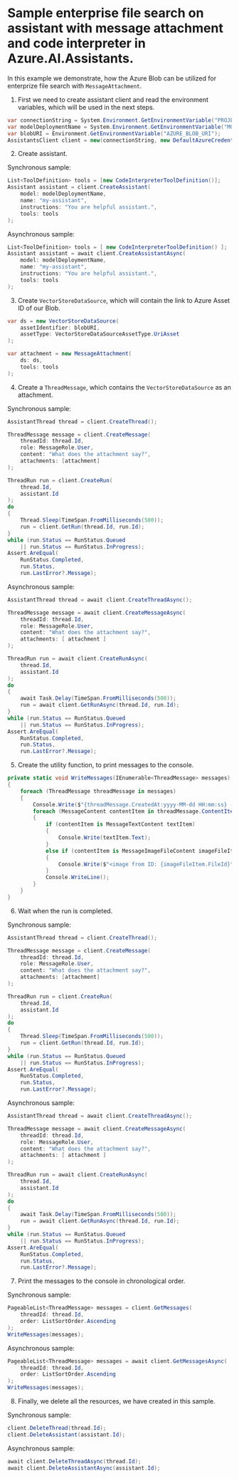 # Sample enterprise file search on assistant with message attachment and code interpreter in Azure.AI.Assistants.

In this example we demonstrate, how the Azure Blob can be utilized for enterprize file search with `MessageAttachment`.

1. First we need to create assistant client and read the environment variables, which will be used in the next steps.
```C# Snippet:AssistantsCodeInterpreterEnterpriseSearch_CreateClient
var connectionString = System.Environment.GetEnvironmentVariable("PROJECT_CONNECTION_STRING");
var modelDeploymentName = System.Environment.GetEnvironmentVariable("MODEL_DEPLOYMENT_NAME");
var blobURI = Environment.GetEnvironmentVariable("AZURE_BLOB_URI");
AssistantsClient client = new(connectionString, new DefaultAzureCredential());
```
2. Create assistant.

Synchronous sample:
```C# Snippet:AssistantsCodeInterpreterEnterpriseSearch_CreateAgent
List<ToolDefinition> tools = [new CodeInterpreterToolDefinition()];
Assistant assistant = client.CreateAssistant(
    model: modelDeploymentName,
    name: "my-assistant",
    instructions: "You are helpful assistant.",
    tools: tools
);
```

Asynchronous sample:
```C# Snippet:AssistantsCodeInterpreterEnterpriseSearchAsync_CreateAgent
List<ToolDefinition> tools = [ new CodeInterpreterToolDefinition() ];
Assistant assistant = await client.CreateAssistantAsync(
    model: modelDeploymentName,
    name: "my-assistant",
    instructions: "You are helpful assistant.",
    tools: tools
);
```

3. Create `VectorStoreDataSource`, which will contain the link to Azure Asset ID of our Blob.
```C# Snippet:AssistantsCreateMessageAttachmentWithBlobStore
var ds = new VectorStoreDataSource(
    assetIdentifier: blobURI,
    assetType: VectorStoreDataSourceAssetType.UriAsset
);

var attachment = new MessageAttachment(
    ds: ds,
    tools: tools
);
```

4. Create a `ThreadMessage`, which contains the `VectorStoreDataSource` as an attachment.

Synchronous sample:
```C# Snippet:AssistantsCodeInterpreterEnterpriseSearch_CreateThreadRun
AssistantThread thread = client.CreateThread();

ThreadMessage message = client.CreateMessage(
    threadId: thread.Id,
    role: MessageRole.User,
    content: "What does the attachment say?",
    attachments: [attachment]
);

ThreadRun run = client.CreateRun(
    thread.Id,
    assistant.Id
);
do
{
    Thread.Sleep(TimeSpan.FromMilliseconds(500));
    run = client.GetRun(thread.Id, run.Id);
}
while (run.Status == RunStatus.Queued
    || run.Status == RunStatus.InProgress);
Assert.AreEqual(
    RunStatus.Completed,
    run.Status,
    run.LastError?.Message);
```

Asynchronous sample:
```C# Snippet:AssistantsCodeInterpreterEnterpriseSearchAsync_CreateThreadRun
AssistantThread thread = await client.CreateThreadAsync();

ThreadMessage message = await client.CreateMessageAsync(
    threadId: thread.Id,
    role: MessageRole.User,
    content: "What does the attachment say?",
    attachments: [ attachment ]
);

ThreadRun run = await client.CreateRunAsync(
    thread.Id,
    assistant.Id
);
do
{
    await Task.Delay(TimeSpan.FromMilliseconds(500));
    run = await client.GetRunAsync(thread.Id, run.Id);
}
while (run.Status == RunStatus.Queued
    || run.Status == RunStatus.InProgress);
Assert.AreEqual(
    RunStatus.Completed,
    run.Status,
    run.LastError?.Message);
```

5. Create the utility function, to print messages to the console.
```C# Snippet:AssistantsCodeInterpreterEnterpriseSearch_Print
private static void WriteMessages(IEnumerable<ThreadMessage> messages)
{
    foreach (ThreadMessage threadMessage in messages)
    {
        Console.Write($"{threadMessage.CreatedAt:yyyy-MM-dd HH:mm:ss} - {threadMessage.Role,10}: ");
        foreach (MessageContent contentItem in threadMessage.ContentItems)
        {
            if (contentItem is MessageTextContent textItem)
            {
                Console.Write(textItem.Text);
            }
            else if (contentItem is MessageImageFileContent imageFileItem)
            {
                Console.Write($"<image from ID: {imageFileItem.FileId}");
            }
            Console.WriteLine();
        }
    }
}
```

6. Wait when the run is completed.

Synchronous sample:
```C# Snippet:AssistantsCodeInterpreterEnterpriseSearch_CreateThreadRun
AssistantThread thread = client.CreateThread();

ThreadMessage message = client.CreateMessage(
    threadId: thread.Id,
    role: MessageRole.User,
    content: "What does the attachment say?",
    attachments: [attachment]
);

ThreadRun run = client.CreateRun(
    thread.Id,
    assistant.Id
);
do
{
    Thread.Sleep(TimeSpan.FromMilliseconds(500));
    run = client.GetRun(thread.Id, run.Id);
}
while (run.Status == RunStatus.Queued
    || run.Status == RunStatus.InProgress);
Assert.AreEqual(
    RunStatus.Completed,
    run.Status,
    run.LastError?.Message);
```

Asynchronous sample:
```C# Snippet:AssistantsCodeInterpreterEnterpriseSearchAsync_CreateThreadRun
AssistantThread thread = await client.CreateThreadAsync();

ThreadMessage message = await client.CreateMessageAsync(
    threadId: thread.Id,
    role: MessageRole.User,
    content: "What does the attachment say?",
    attachments: [ attachment ]
);

ThreadRun run = await client.CreateRunAsync(
    thread.Id,
    assistant.Id
);
do
{
    await Task.Delay(TimeSpan.FromMilliseconds(500));
    run = await client.GetRunAsync(thread.Id, run.Id);
}
while (run.Status == RunStatus.Queued
    || run.Status == RunStatus.InProgress);
Assert.AreEqual(
    RunStatus.Completed,
    run.Status,
    run.LastError?.Message);
```

7. Print the messages to the console in chronological order.

Synchronous sample:
```C# Snippet:AssistantsCodeInterpreterEnterpriseSearch_PrintMessages
PageableList<ThreadMessage> messages = client.GetMessages(
    threadId: thread.Id,
    order: ListSortOrder.Ascending
);
WriteMessages(messages);
```

Asynchronous sample:
```C# Snippet:AssistantsCodeInterpreterEnterpriseSearchAsync_PrintMessages
PageableList<ThreadMessage> messages = await client.GetMessagesAsync(
    threadId: thread.Id,
    order: ListSortOrder.Ascending
);
WriteMessages(messages);
```


8. Finally, we delete all the resources, we have created in this sample.

Synchronous sample:
```C# Snippet:AssistantsCodeInterpreterEnterpriseSearch_Cleanup
client.DeleteThread(thread.Id);
client.DeleteAssistant(assistant.Id);
```

Asynchronous sample:
```C# Snippet:AssistantsCodeInterpreterEnterpriseSearchAsync_Cleanup
await client.DeleteThreadAsync(thread.Id);
await client.DeleteAssistantAsync(assistant.Id);
```
